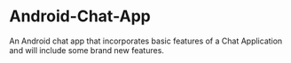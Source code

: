 # Android-Chat-App
An Android chat app that incorporates basic features of a Chat Application and will include some brand new features.
